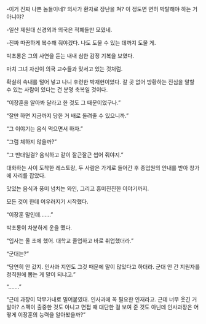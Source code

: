 -이거 진짜 나쁜 놈들이네? 의사가 환자로 장난을 쳐? 이 정도면 면허 박탈해야 하는 거 아니야?

-일산 제원대 신경외과 의국은 적폐들만 모였네.

-진짜 따끔하게 복수해 줘야겠다. 나도 도울 수 있는 데까지 도울 게.

박초롱은 그의 사연을 듣는 내내 심한 감정 기복을 보였다.

마치 그녀 자신이 의국 교수들과 맞서고 있는 것처럼.

확실히 속내를 털어 넣고 나니 후련한 박재현이었다. 갈 곳 없어 방황하는 진심을 말할 수 있는 사람이 있다는 건 분명 축복일 것이다.

“이장훈을 알아봐 달라고 한 것도 그 때문이었구나.”

“잘만 하면 지금까지 당한 거 배로 돌려줄 수 있으니까.”

“그 이야기는 음식 먹으면서 하자.”

“그럼 체하지 않을까?”

“그 반대일걸? 음식하고 같이 잘근잘근 씹어 줘야지.”

대화하는 사이 도착한 레스토랑, 두 사람은 가게로 들어간 후 종업원의 안내를 받아 창가에 자리를 잡았다.

맛있는 음식과 풍미 넘치는 와인, 그리고 흥미진진한 이야기까지.

모든 것이 한데 어우러지기 시작했다.

“이장훈 말인데…….”

박초롱이 차분하게 운을 뗐다.

“입사는 올 초에 했어. 대학교 졸업하고 바로 취업했더라.”

“군대는?”

“당연히 안 갔지. 인사과 지인도 그것 때문에 말이 많았다고 하더라. 군대 안 간 지원자를 정직원에 뽑는 게 말이 되냐고.”

“…….”

“근데 과장이 막무가내로 밀어붙였대. 인사과에 꼭 필요한 인재라고. 근데 너무 웃긴 거 알아? 스펙이 출중한 것도 아니고 면접 때 대단한 걸 보여 준 것도 아닌데 인사과장은 어떻게 이장훈의 능력을 알아봤을까?”